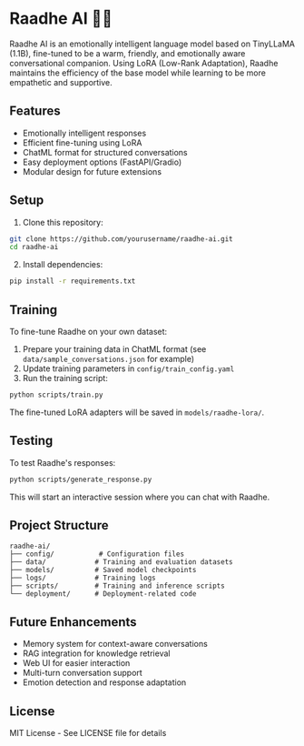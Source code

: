 # Raadhe AI 🤖💛

Raadhe AI is an emotionally intelligent language model based on TinyLLaMA (1.1B), fine-tuned to be a warm, friendly, and emotionally aware conversational companion. Using LoRA (Low-Rank Adaptation), Raadhe maintains the efficiency of the base model while learning to be more empathetic and supportive.

## Features

- Emotionally intelligent responses
- Efficient fine-tuning using LoRA
- ChatML format for structured conversations
- Easy deployment options (FastAPI/Gradio)
- Modular design for future extensions

## Setup

1. Clone this repository:
```bash
git clone https://github.com/yourusername/raadhe-ai.git
cd raadhe-ai
```

2. Install dependencies:
```bash
pip install -r requirements.txt
```

## Training

To fine-tune Raadhe on your own dataset:

1. Prepare your training data in ChatML format (see `data/sample_conversations.json` for example)
2. Update training parameters in `config/train_config.yaml`
3. Run the training script:
```bash
python scripts/train.py
```

The fine-tuned LoRA adapters will be saved in `models/raadhe-lora/`.

## Testing

To test Raadhe's responses:

```bash
python scripts/generate_response.py
```

This will start an interactive session where you can chat with Raadhe.

## Project Structure

```
raadhe-ai/
├── config/           # Configuration files
├── data/            # Training and evaluation datasets
├── models/          # Saved model checkpoints
├── logs/            # Training logs
├── scripts/         # Training and inference scripts
└── deployment/      # Deployment-related code
```

## Future Enhancements

- Memory system for context-aware conversations
- RAG integration for knowledge retrieval
- Web UI for easier interaction
- Multi-turn conversation support
- Emotion detection and response adaptation

## License

MIT License - See LICENSE file for details
